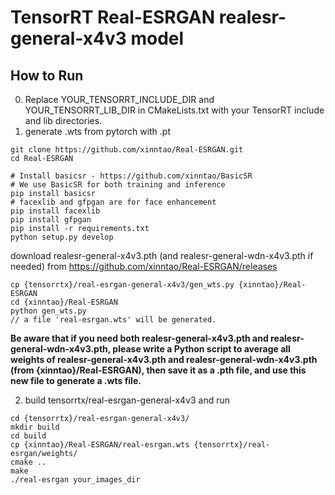 # TensorRT Real-ESRGAN realesr-general-x4v3 model

## How to Run
0. Replace YOUR_TENSORRT_INCLUDE_DIR and YOUR_TENSORRT_LIB_DIR in CMakeLists.txt with your TensorRT include and lib directories.
1. generate .wts from pytorch with .pt
```
git clone https://github.com/xinntao/Real-ESRGAN.git
cd Real-ESRGAN

# Install basicsr - https://github.com/xinntao/BasicSR
# We use BasicSR for both training and inference
pip install basicsr
# facexlib and gfpgan are for face enhancement
pip install facexlib
pip install gfpgan
pip install -r requirements.txt
python setup.py develop
```
download realesr-general-x4v3.pth (and realesr-general-wdn-x4v3.pth if needed) from
https://github.com/xinntao/Real-ESRGAN/releases

```
cp {tensorrtx}/real-esrgan-general-x4v3/gen_wts.py {xinntao}/Real-ESRGAN
cd {xinntao}/Real-ESRGAN
python gen_wts.py
// a file 'real-esrgan.wts' will be generated.
```

**Be aware that if you need both realesr-general-x4v3.pth and realesr-general-wdn-x4v3.pth, please write a Python script to average all weights of realesr-general-x4v3.pth and realesr-general-wdn-x4v3.pth (from {xinntao}/Real-ESRGAN), then save it as a .pth file, and use this new file to generate a .wts file.**

2. build tensorrtx/real-esrgan-general-x4v3 and run

```
cd {tensorrtx}/real-esrgan-general-x4v3/
mkdir build
cd build
cp {xinntao}/Real-ESRGAN/real-esrgan.wts {tensorrtx}/real-esrgan/weights/
cmake ..
make
./real-esrgan your_images_dir
```
